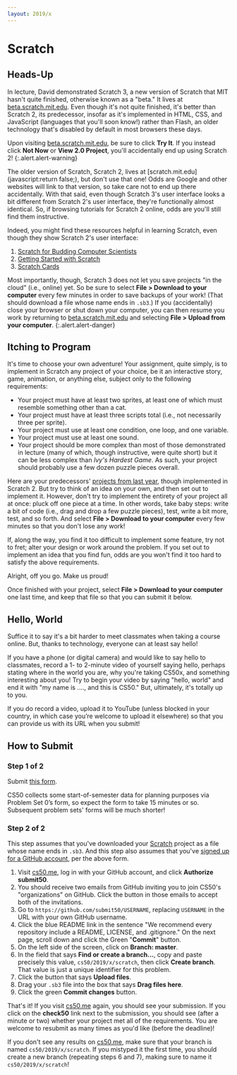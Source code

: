 ```yaml
---
layout: 2019/x
---
```


# Scratch

## Heads-Up

In lecture, David demonstrated Scratch 3, a new version of Scratch that MIT hasn't quite finished, otherwise known as a "beta." It lives at [beta.scratch.mit.edu](https://beta.scratch.mit.edu/). Even though it's not quite finished, it's better than Scratch 2, its predecessor, insofar as it's implemented in HTML, CSS, and JavaScript (languages that you'll soon know!) rather than Flash, an older technology that's disabled by default in most browsers these days.

Upon visiting [beta.scratch.mit.edu](https://beta.scratch.mit.edu/), be sure to click **Try It**. If you instead click **Not Now** or **View 2.0 Project**, you'll accidentally end up using Scratch 2!
{:.alert.alert-warning}

The older version of Scratch, Scratch 2, lives at [scratch.mit.edu](javascript:return false;), but don't use that one! Odds are Google and other websites will link to that version, so take care not to end up there accidentally. With that said, even though Scratch 3's user interface looks a bit different from Scratch 2's user interface, they're functionally almost identical. So, if browsing tutorials for Scratch 2 online, odds are you'll still find them instructive.

Indeed, you might find these resources helpful in learning Scratch, even though they show Scratch 2's user interface:

1. [Scratch for Budding Computer Scientists](https://cs.harvard.edu/malan/scratch/)
1. [Getting Started with Scratch](https://resources.scratch.mit.edu/www/guides/en/Getting-Started-Guide-Scratch2.pdf)
1. [Scratch Cards](https://scratch.mit.edu/info/cards/)

Most importantly, though, Scratch 3 does not let you save projects "in the cloud" (i.e., online) yet. So be sure to select **File > Download to your computer** every few minutes in order to save backups of your work! (That should download a file whose name ends in `.sb3`.) If you (accidentally) close your browser or shut down your computer, you can then resume you work by returning to [beta.scratch.mit.edu](https://beta.scratch.mit.edu/) and selecting **File > Upload from your computer**.
{:.alert.alert-danger}

## Itching to Program

It's time to choose your own adventure! Your assignment, quite simply, is to implement in Scratch any project of your choice, be it an interactive story, game, animation, or anything else, subject only to the following requirements:

* Your project must have at least two sprites, at least one of which must resemble something other than a cat.
* Your project must have at least three scripts total (i.e., not necessarily three per sprite).
* Your project must use at least one condition, one loop, and one variable.
* Your project must use at least one sound.
* Your project should be more complex than most of those demonstrated in lecture (many of which, though instructive, were quite short) but it can be less complex than *Ivy's Hardest Game*. As such, your project should probably use a few dozen puzzle pieces overall.

Here are your predecessors' [projects from last year](https://scratch.mit.edu/studios/4248580/), though implemented in Scratch 2. But try to think of an idea on your own, and then set out to implement it. However, don't try to implement the entirety of your project all at once: pluck off one piece at a time. In other words, take baby steps: write a bit of code (i.e., drag and drop a few puzzle pieces), test, write a bit more, test, and so forth. And select **File > Download to your computer** every few minutes so that you don't lose any work!

If, along the way, you find it too difficult to implement some feature, try not to fret; alter your design or work around the problem. If you set out to implement an idea that you find fun, odds are you won't find it too hard to satisfy the above requirements. 

Alright, off you go. Make us proud! 

Once finished with your project, select **File > Download to your computer** one last time, and keep that file so that you can submit it below.

## Hello, World

Suffice it to say it's a bit harder to meet classmates when taking a course online. But, thanks to technology, everyone can at least say hello!

If you have a phone (or digital camera) and would like to say hello to classmates, record a 1- to 2-minute video of yourself saying hello, perhaps stating    where in the world you are, why you're taking CS50x, and something interesting about you! Try to begin your video by saying "hello, world" and end it with    "my name is ...., and this is CS50." But, ultimately, it's totally up to you.

If you do record a video, upload it to YouTube (unless blocked in your country, in which case you’re welcome to upload it elsewhere) so that you can provide  us with its URL when you submit!

## How to Submit

### Step 1 of 2

Submit [this form](https://forms.cs50.net/2019/x/psets/0).

CS50 collects some start-of-semester data for planning purposes via Problem Set 0’s form, so expect the form to take 15 minutes or so. Subsequent problem sets' forms will be much shorter!

### Step 2 of 2

This step assumes that you've downloaded your [Scratch](scratch.md) project as a file whose name ends in `.sb3`. And this step also assumes that you've [signed up for a GitHub account](https://github.com/join), per the above form.

1. Visit [cs50.me](https://cs50.me/), log in with your GitHub account, and click **Authorize submit50**.
1. You should receive two emails from GitHub inviting you to join CS50's "organizations" on GitHub. Click the button in those emails to accept both of the invitations.
1. Go to `https://github.com/submit50/USERNAME`, replacing `USERNAME` in the URL with your own GitHub username.
1. Click the blue README link in the sentence "We recommend every repository include a README, LICENSE, and .gitignore."  On the next page, scroll down and click the Green "**Commit**" button.
1. On the left side of the screen, click on **Branch: master**.
1. In the field that says **Find or create a branch...**, copy and paste precisely this value, `cs50/2019/x/scratch`, then click **Create branch**. That value is just a unique identifier for this problem.
1. Click the button that says **Upload files**.
1. Drag your `.sb3` file into the box that says **Drag files here**.
1. Click the green **Commit changes** button.

That's it! If you visit [cs50.me](https://cs50.me/) again, you should see your submission. If you click on the **check50** link next to the submission, you should see (after a minute or two) whether your project met all of the requirements. You are welcome to resubmit as many times as you'd like (before the deadline)!

If you don't see any results on [cs50.me](https://cs50.me/), make sure that your branch is named `cs50/2019/x/scratch`. If you mistyped it the first time, you should create a new branch (repeating steps 6 and 7), making sure to name it `cs50/2019/x/scratch`!


